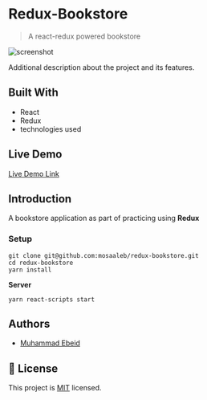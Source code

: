 # Redux-Bookstore
> A react-redux powered bookstore

![screenshot]()

Additional description about the project and its features.

## Built With

- React
- Redux
- technologies used

## Live Demo

[Live Demo Link](https://book-store-20.herokuapp.com/)


## Introduction
A bookstore application as part of practicing using **Redux**

### Setup
```
git clone git@github.com:mosaaleb/redux-bookstore.git
cd redux-bookstore
yarn install
```
**Server**
```
yarn react-scripts start
```


## Authors

- [Muhammad Ebeid](https://github.com/mosaaleb)

## 📝 License
This project is [MIT](lic.url) licensed.
